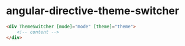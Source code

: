 # angular-directive-theme-switcher

```html
<div ThemeSwitcher [mode]="mode" [theme]="theme">
	<!-- content -->
</div>
```
